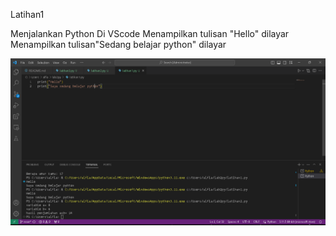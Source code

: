 Latihan1

<p1>Menjalankan Python Di VScode</p1>
<p2>Menampilkan tulisan "Hello" dilayar</p2>
<p3>Menampilkan tulisan"Sedang belajar python" dilayar </p3>

 ![gambar](dokumentasi/latihan1.png)
